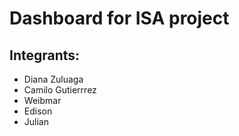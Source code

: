 # Dashboard for ISA project

## Integrants:
* Diana Zuluaga
* Camilo Gutierrrez
* Weibmar
* Edison
* Julian
